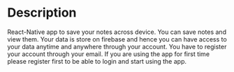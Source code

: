 # Description
React-Native app to save your notes across device. You can save notes and view them. Your data is store on firebase and hence you can have access to your data anytime and anywhere through your account. You have to register your account through your email. If you are using the app for first time please register first to be able to login and start using the app.

